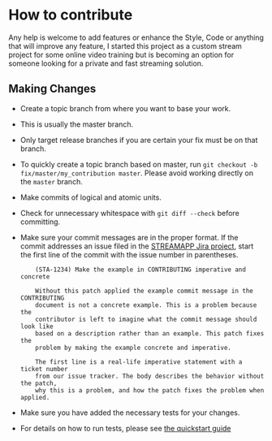 # How to contribute

Any help is welcome to add features or enhance the Style, Code or
anything that will improve any feature, I started this project as
a custom stream project for some online video training but is becoming 
an option for someone looking for a private and fast streaming solution.


## Making Changes

* Create a topic branch from where you want to base your work.
* This is usually the master branch.
* Only target release branches if you are certain your fix must be on that
  branch.
* To quickly create a topic branch based on master, run `git checkout -b
  fix/master/my_contribution master`. Please avoid working directly on the
  `master` branch.
* Make commits of logical and atomic units.
* Check for unnecessary whitespace with `git diff --check` before committing.
* Make sure your commit messages are in the proper format. If the commit
  addresses an issue filed in the
  [STREAMAPP Jira project](https://tickets.luminode.com/browse/STREAMAPP), start
  the first line of the commit with the issue number in parentheses.

  ```
      (STA-1234) Make the example in CONTRIBUTING imperative and concrete

      Without this patch applied the example commit message in the CONTRIBUTING
      document is not a concrete example. This is a problem because the
      contributor is left to imagine what the commit message should look like
      based on a description rather than an example. This patch fixes the
      problem by making the example concrete and imperative.

      The first line is a real-life imperative statement with a ticket number
      from our issue tracker. The body describes the behavior without the patch,
      why this is a problem, and how the patch fixes the problem when applied.
  ```
* Make sure you have added the necessary tests for your changes.
* For details on how to run tests, please see [the quickstart guide](https://github.com/edsphinx/streamapp/blob/master/docs/quickstart.md)

